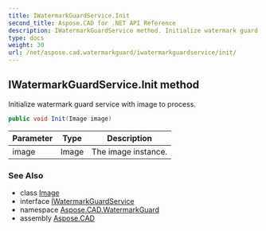 ```yaml
---
title: IWatermarkGuardService.Init
second_title: Aspose.CAD for .NET API Reference
description: IWatermarkGuardService method. Initialize watermark guard service with image to process
type: docs
weight: 30
url: /net/aspose.cad.watermarkguard/iwatermarkguardservice/init/
---
```

## IWatermarkGuardService.Init method

Initialize watermark guard service with image to process.

```csharp
public void Init(Image image)
```

| Parameter | Type | Description |
| --- | --- | --- |
| image | Image | The image instance. |

### See Also

* class [Image](../../../aspose.cad/image/)
* interface [IWatermarkGuardService](../)
* namespace [Aspose.CAD.WatermarkGuard](../../../aspose.cad.watermarkguard/)
* assembly [Aspose.CAD](../../../)


